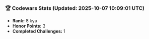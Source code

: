 ### 🏆 Codewars Stats (Updated: 2025-10-07 10:09:01 UTC)

- **Rank:** 8 kyu
- **Honor Points:** 3
- **Completed Challenges:** 1
